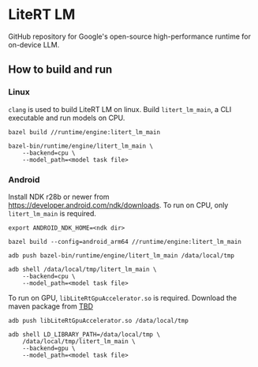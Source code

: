 # LiteRT LM
GitHub repository for Google's open-source high-performance runtime for
on-device LLM.

## How to build and run

### Linux

`clang` is used to build LiteRT LM on linux. Build `litert_lm_main`, a CLI
executable and run models on CPU.

```
bazel build //runtime/engine:litert_lm_main

bazel-bin/runtime/engine/litert_lm_main \
    --backend=cpu \
    --model_path=<model task file>
```

### Android

Install NDK r28b or newer from https://developer.android.com/ndk/downloads.
To run on CPU, only `litert_lm_main` is required.

```
export ANDROID_NDK_HOME=<ndk dir>

bazel build --config=android_arm64 //runtime/engine:litert_lm_main

adb push bazel-bin/runtime/engine/litert_lm_main /data/local/tmp

adb shell /data/local/tmp/litert_lm_main \
    --backend=cpu \
    --model_path=<model task file>
```

To run on GPU, `libLiteRtGpuAccelerator.so` is required. Download the maven
package from [TBD]()

```
adb push libLiteRtGpuAccelerator.so /data/local/tmp

adb shell LD_LIBRARY_PATH=/data/local/tmp \
    /data/local/tmp/litert_lm_main \
    --backend=gpu \
    --model_path=<model task file>
```
